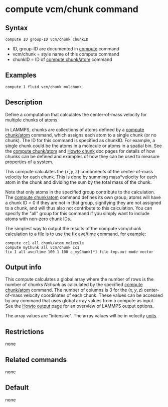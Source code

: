 # compute vcm/chunk command

## Syntax

``` LAMMPS
compute ID group-ID vcm/chunk chunkID
```

-   ID, group-ID are documented in [compute](compute) command
-   vcm/chunk = style name of this compute command
-   chunkID = ID of [compute chunk/atom](compute_chunk_atom) command

## Examples

``` LAMMPS
compute 1 fluid vcm/chunk molchunk
```

## Description

Define a computation that calculates the center-of-mass velocity for
multiple chunks of atoms.

In LAMMPS, chunks are collections of atoms defined by a [compute
chunk/atom](compute_chunk_atom) command, which assigns each atom to a
single chunk (or no chunk). The ID for this command is specified as
chunkID. For example, a single chunk could be the atoms in a molecule or
atoms in a spatial bin. See the [compute chunk/atom](compute_chunk_atom)
and [Howto chunk](Howto_chunk) doc pages for details of how chunks can
be defined and examples of how they can be used to measure properties of
a system.

This compute calculates the $(x,y,z)$ components of the center-of-mass
velocity for each chunk. This is done by summing mass\*velocity for each
atom in the chunk and dividing the sum by the total mass of the chunk.

Note that only atoms in the specified group contribute to the
calculation. The [compute chunk/atom](compute_chunk_atom) command
defines its own group; atoms will have a chunk ID = 0 if they are not in
that group, signifying they are not assigned to a chunk, and will thus
also not contribute to this calculation. You can specify the \"all\"
group for this command if you simply want to include atoms with non-zero
chunk IDs.

The simplest way to output the results of the compute vcm/chunk
calculation to a file is to use the [fix ave/time](fix_ave_time)
command, for example:

``` LAMMPS
compute cc1 all chunk/atom molecule
compute myChunk all vcm/chunk cc1
fix 1 all ave/time 100 1 100 c_myChunk[*] file tmp.out mode vector
```

## Output info

This compute calculates a global array where the number of rows is the
number of chunks *Nchunk* as calculated by the specified [compute
chunk/atom](compute_chunk_atom) command. The number of columns is 3 for
the $(x,y,z)$ center-of-mass velocity coordinates of each chunk. These
values can be accessed by any command that uses global array values from
a compute as input. See the [Howto output](Howto_output) page for an
overview of LAMMPS output options.

The array values are \"intensive\". The array values will be in velocity
[units](units).

## Restrictions

none

## Related commands

none

## Default

none
